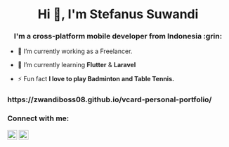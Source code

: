 <h1 align="center">Hi 👋, I'm Stefanus Suwandi</h1>
<h3 align="center">I'm a cross-platform mobile developer from Indonesia :grin:</h3>

- 🔭 I’m currently working as a Freelancer.

- 🌱 I’m currently learning **Flutter** & **Laravel**

- ⚡ Fun fact **I love to play Badminton and Table Tennis.**

<h3>https://zwandiboss08.github.io/vcard-personal-portfolio/</h3>

### Connect with me:

<a href="https://instagram.com/zwandiboss" target="blank"><img src="https://cdn.jsdelivr.net/npm/simple-icons@3.0.1/icons/instagram.svg" alt="zwandiboss" height="22" width="22" /></a>
<a href="https://www.linkedin.com/in/stefanus-suwandi/" target="blank"><img src="https://cdn.jsdelivr.net/npm/simple-icons@3.0.1/icons/linkedin.svg" alt="stefanus-suwandi" height="22" width="22" /></a>



